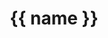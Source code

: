---
title: "{{ name }}"
summary: "{{ profile }}"
image: "{{ image }}"
apple_music_artist_url: "{{ apple_music_artist_url }}"
wikipedia_url: "{{ artist_wikipedia_url }}"
---